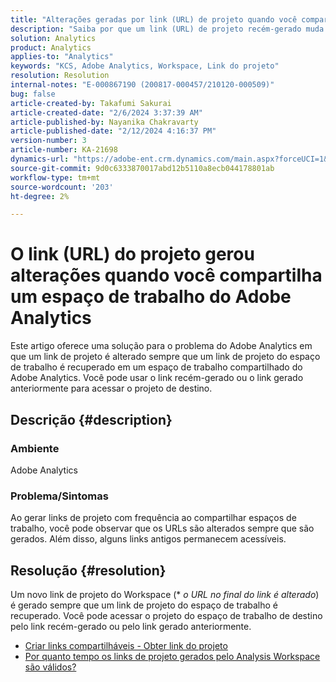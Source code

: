 ```yaml
---
title: "Alterações geradas por link (URL) de projeto quando você compartilha um espaço de trabalho do Adobe Analytics"
description: "Saiba por que um link (URL) de projeto recém-gerado muda quando você compartilha um espaço de trabalho do Adobe Analytics. Você pode usar o link antigo ou o novo link para acessar o."
solution: Analytics
product: Analytics
applies-to: "Analytics"
keywords: "KCS, Adobe Analytics, Workspace, Link do projeto"
resolution: Resolution
internal-notes: "E-000867190 (200817-000457/210120-000509)"
bug: false
article-created-by: Takafumi Sakurai
article-created-date: "2/6/2024 3:37:39 AM"
article-published-by: Nayanika Chakravarty
article-published-date: "2/12/2024 4:16:37 PM"
version-number: 3
article-number: KA-21698
dynamics-url: "https://adobe-ent.crm.dynamics.com/main.aspx?forceUCI=1&pagetype=entityrecord&etn=knowledgearticle&id=a50b240d-a1c4-ee11-9079-6045bd0067ea"
source-git-commit: 9d0c6333870017abd12b5110a8ecb044178801ab
workflow-type: tm+mt
source-wordcount: '203'
ht-degree: 2%

---
```


# O link (URL) do projeto gerou alterações quando você compartilha um espaço de trabalho do Adobe Analytics


Este artigo oferece uma solução para o problema do Adobe Analytics em que um link de projeto é alterado sempre que um link de projeto do espaço de trabalho é recuperado em um espaço de trabalho compartilhado do Adobe Analytics. Você pode usar o link recém-gerado ou o link gerado anteriormente para acessar o projeto de destino.

## Descrição {#description}


### Ambiente

Adobe Analytics

### Problema/Sintomas

Ao gerar links de projeto com frequência ao compartilhar espaços de trabalho, você pode observar que os URLs são alterados sempre que são gerados. Além disso, alguns links antigos permanecem acessíveis.


## Resolução {#resolution}


Um novo link de projeto do Workspace (\* *o URL no final do link é alterado*) é gerado sempre que um link de projeto do espaço de trabalho é recuperado. Você pode acessar o projeto do espaço de trabalho de destino pelo link recém-gerado ou pelo link gerado anteriormente.

- [Criar links compartilháveis - Obter link do projeto](https://experienceleague.adobe.com/docs/analytics/analyze/analysis-workspace/curate-share/shareable-links.html?lang=pt-BR)
- [Por quanto tempo os links de projeto gerados pelo Analysis Workspace são válidos?](https://experienceleague.adobe.com/docs/experience-cloud-kcs/kbarticles/KA-21274.html)

